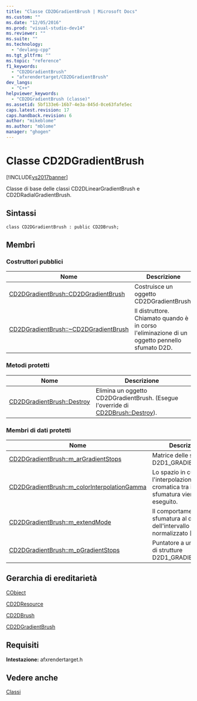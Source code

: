 ```yaml
---
title: "Classe CD2DGradientBrush | Microsoft Docs"
ms.custom: ""
ms.date: "12/05/2016"
ms.prod: "visual-studio-dev14"
ms.reviewer: ""
ms.suite: ""
ms.technology: 
  - "devlang-cpp"
ms.tgt_pltfrm: ""
ms.topic: "reference"
f1_keywords: 
  - "CD2DGradientBrush"
  - "afxrendertarget/CD2DGradientBrush"
dev_langs: 
  - "C++"
helpviewer_keywords: 
  - "CD2DGradientBrush (classe)"
ms.assetid: 5bf133e6-16b7-4e3a-845d-0ce63fafe5ec
caps.latest.revision: 17
caps.handback.revision: 6
author: "mikeblome"
ms.author: "mblome"
manager: "ghogen"
---
```

# Classe CD2DGradientBrush
[!INCLUDE[vs2017banner](../../assembler/inline/includes/vs2017banner.md)]

Classe di base delle classi CD2DLinearGradientBrush e CD2DRadialGradientBrush.  
  
## Sintassi  
  
```  
class CD2DGradientBrush : public CD2DBrush;  
```  
  
## Membri  
  
### Costruttori pubblici  
  
|Nome|Descrizione|  
|----------|-----------------|  
|[CD2DGradientBrush::CD2DGradientBrush](../Topic/CD2DGradientBrush::CD2DGradientBrush.md)|Costruisce un oggetto CD2DGradientBrush.|  
|[CD2DGradientBrush::~CD2DGradientBrush](../Topic/CD2DGradientBrush::~CD2DGradientBrush.md)|Il distruttore.  Chiamato quando è in corso l'eliminazione di un oggetto pennello sfumato D2D.|  
  
### Metodi protetti  
  
|Nome|Descrizione|  
|----------|-----------------|  
|[CD2DGradientBrush::Destroy](../Topic/CD2DGradientBrush::Destroy.md)|Elimina un oggetto CD2DGradientBrush.  \(Esegue l'override di [CD2DBrush::Destroy](../Topic/CD2DBrush::Destroy.md)\).|  
  
### Membri di dati protetti  
  
|Nome|Descrizione|  
|----------|-----------------|  
|[CD2DGradientBrush::m\_arGradientStops](../Topic/CD2DGradientBrush::m_arGradientStops.md)|Matrice delle strutture D2D1\_GRADIENT\_STOP.|  
|[CD2DGradientBrush::m\_colorInterpolationGamma](../Topic/CD2DGradientBrush::m_colorInterpolationGamma.md)|Lo spazio in cui l'interpolazione cromatica tra i cursori di sfumatura viene eseguito.|  
|[CD2DGradientBrush::m\_extendMode](../Topic/CD2DGradientBrush::m_extendMode.md)|Il comportamento della sfumatura al di fuori dell'intervallo normalizzato \[0,1\].|  
|[CD2DGradientBrush::m\_pGradientStops](../Topic/CD2DGradientBrush::m_pGradientStops.md)|Puntatore a una matrice di strutture D2D1\_GRADIENT\_STOP.|  
  
## Gerarchia di ereditarietà  
 [CObject](../../mfc/reference/cobject-class.md)  
  
 [CD2DResource](../../mfc/reference/cd2dresource-class.md)  
  
 [CD2DBrush](../../mfc/reference/cd2dbrush-class.md)  
  
 [CD2DGradientBrush](../../mfc/reference/cd2dgradientbrush-class.md)  
  
## Requisiti  
 **Intestazione:** afxrendertarget.h  
  
## Vedere anche  
 [Classi](../../mfc/reference/mfc-classes.md)